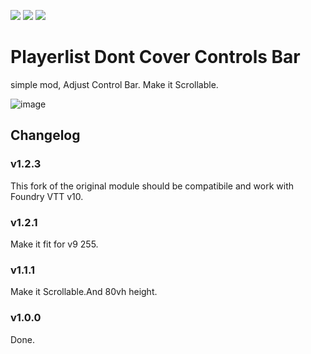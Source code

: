 ![](https://img.shields.io/github/downloads/hktrpg/FoundryVTT-playerlist-zindex/total)
![](https://img.shields.io/badge/Foundry-v0.6.2-informational)
<a href="https://patreon.com/HKTRPG"><img src="https://img.shields.io/endpoint.svg?url=https://shieldsio-patreon.vercel.app/api/?username=HKTRPG&type=patrons" /></a>

# Playerlist Dont Cover Controls Bar

simple mod, Adjust Control Bar. Make it Scrollable.

![image](https://user-images.githubusercontent.com/23254376/150695465-a7e6e567-94f0-4e29-90f6-06e3cddd1382.png)

## Changelog

### v1.2.3

This fork of the original module should be compatibile and work with Foundry VTT v10. 

### v1.2.1

Make it fit for v9 255.

### v1.1.1

Make it Scrollable.And 80vh height.

### v1.0.0

Done.
